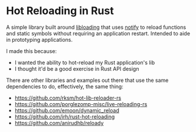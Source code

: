 # Hot Reloading in Rust

A simple library built around [libloading](https://docs.rs/libloading/latest) that uses [notify](https://docs.rs/crate/notify/latest) to reload functions and static symbols without requiring an application restart. Intended to aide in prototyping applications.

I made this because:

- I wanted the ability to hot-reload my Rust application's lib
- I thought it'd be a good exercise in Rust API design

There are other libraries and examples out there that use the same dependencies to do, effectively, the same thing:

- https://github.com/rksm/hot-lib-reloader-rs
- https://github.com/porglezomp-misc/live-reloading-rs
- https://github.com/emoon/dynamic_reload
- https://github.com/irh/rust-hot-reloading
- https://github.com/anirudhb/reloady
